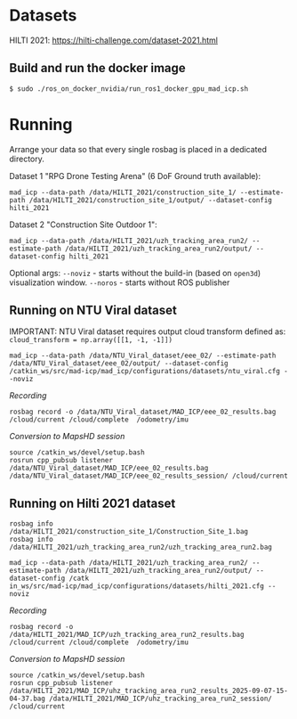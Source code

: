 # Datasets

HILTI 2021:
https://hilti-challenge.com/dataset-2021.html

## Build and run the docker image
```bash
$ sudo ./ros_on_docker_nvidia/run_ros1_docker_gpu_mad_icp.sh
```

# Running

Arrange your data so that every single rosbag is placed in a dedicated directory.

Dataset 1 "RPG Drone Testing Arena" (6 DoF Ground truth available):
```
mad_icp --data-path /data/HILTI_2021/construction_site_1/ --estimate-path /data/HILTI_2021/construction_site_1/output/ --dataset-config hilti_2021
```

Dataset 2 "Construction Site Outdoor 1":
```
mad_icp --data-path /data/HILTI_2021/uzh_tracking_area_run2/ --estimate-path /data/HILTI_2021/uzh_tracking_area_run2/output/ --dataset-config hilti_2021
```

Optional args:
`--noviz` - starts without the build-in (based on `open3d`) visualization window.
`--noros` - starts without ROS publisher

## Running on NTU Viral dataset

IMPORTANT: NTU Viral dataset requires output cloud transform defined as: `cloud_transform = np.array([[1, -1, -1]])`

```
mad_icp --data-path /data/NTU_Viral_dataset/eee_02/ --estimate-path /data/NTU_Viral_dataset/eee_02/output/ --dataset-config /catkin_ws/src/mad-icp/mad_icp/configurations/datasets/ntu_viral.cfg --noviz
```

*Recording*
```
rosbag record -o /data/NTU_Viral_dataset/MAD_ICP/eee_02_results.bag /cloud/current /cloud/complete  /odometry/imu
```

*Conversion to MapsHD session*
```
source /catkin_ws/devel/setup.bash
rosrun cpp_pubsub listener /data/NTU_Viral_dataset/MAD_ICP/eee_02_results.bag /data/NTU_Viral_dataset/MAD_ICP/eee_02_results_session/ /cloud/current
```

## Running on Hilti 2021 dataset

```
rosbag info /data/HILTI_2021/construction_site_1/Construction_Site_1.bag
rosbag info /data/HILTI_2021/uzh_tracking_area_run2/uzh_tracking_area_run2.bag
```

```
mad_icp --data-path /data/HILTI_2021/uzh_tracking_area_run2/ --estimate-path /data/HILTI_2021/uzh_tracking_area_run2/output/ --dataset-config /catk
in_ws/src/mad-icp/mad_icp/configurations/datasets/hilti_2021.cfg --noviz
```

*Recording*
```
rosbag record -o /data/HILTI_2021/MAD_ICP/uzh_tracking_area_run2_results.bag /cloud/current /cloud/complete  /odometry/imu
```

*Conversion to MapsHD session*
```
source /catkin_ws/devel/setup.bash
rosrun cpp_pubsub listener /data/HILTI_2021/MAD_ICP/uhz_tracking_area_run2_results_2025-09-07-15-04-37.bag /data/HILTI_2021/MAD_ICP/uhz_tracking_area_run2_session/ /cloud/current
```